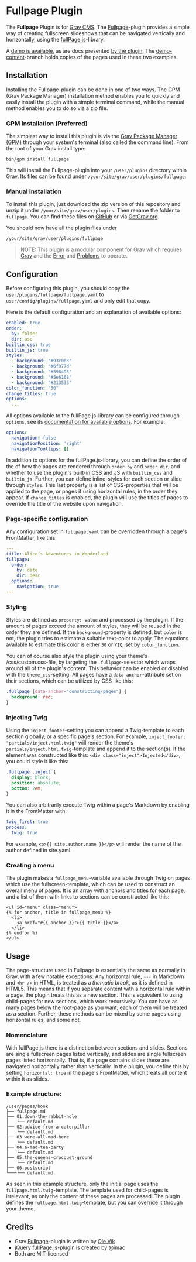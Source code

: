 # Fullpage Plugin

The **Fullpage** Plugin is for [Grav CMS](http://github.com/getgrav/grav). The [Fullpage](https://github.com/OleVik/grav-plugin-fullpage)-plugin provides a simple way of creating fullscreen slideshows that can be navigated vertically and horizontally, using the [fullPage.js](https://github.com/alvarotrigo/fullPage.js)-library.

A [demo is available](https://olevik.me/plugins/fullpage/book/), as are docs presented [by the plugin](https://olevik.me/plugins/fullpage/). The [demo-content](https://github.com/OleVik/grav-plugin-fullpage/tree/demo-content)-branch holds copies of the pages used in these two examples.

## Installation

Installing the Fullpage-plugin can be done in one of two ways. The GPM (Grav Package Manager) installation method enables you to quickly and easily install the plugin with a simple terminal command, while the manual method enables you to do so via a zip file.

### GPM Installation (Preferred)

The simplest way to install this plugin is via the [Grav Package Manager (GPM)](http://learn.getgrav.org/advanced/grav-gpm) through your system's terminal (also called the command line). From the root of your Grav install type:

    bin/gpm install fullpage

This will install the Fullpage-plugin into your `/user/plugins` directory within Grav. Its files can be found under `/your/site/grav/user/plugins/fullpage`.

### Manual Installation

To install this plugin, just download the zip version of this repository and unzip it under `/your/site/grav/user/plugins`. Then rename the folder to `fullpage`. You can find these files on [GitHub](https://github.com/ole-vik/grav-plugin-fullpage) or via [GetGrav.org](http://getgrav.org/downloads/plugins#extras).

You should now have all the plugin files under

    /your/site/grav/user/plugins/fullpage
	
> NOTE: This plugin is a modular component for Grav which requires [Grav](http://github.com/getgrav/grav) and the [Error](https://github.com/getgrav/grav-plugin-error) and [Problems](https://github.com/getgrav/grav-plugin-problems) to operate.

## Configuration

Before configuring this plugin, you should copy the `user/plugins/fullpage/fullpage.yaml` to `user/config/plugins/fullpage.yaml` and only edit that copy.

Here is the default configuration and an explanation of available options:

```yaml
enabled: true
order:
  by: folder
  dir: asc
builtin_css: true
builtin_js: true
styles:
  - background: "#93c0d3"
  - background: "#6f977d"
  - background: "#598495"
  - background: "#5e6168"
  - background: "#213533"
color_function: "50"
change_titles: true
options:
  ...
```

All options available to the fullPage.js-library can be configured through `options`, see its [documentation for available options](https://github.com/alvarotrigo/fullPage.js#options). For example:

```yaml
options:
  navigation: false
  navigationPosition: 'right'
  navigationTooltips: []
```

In addition to options for the fullPage.js-library, you can define the order of the of how the pages are rendered through `order.by` and `order.dir`, and whether to use the plugin's built-in CSS and JS with `builtin_css` and `builtin_js`. Further, you can define inline-styles for each section or slide through `styles`. This last property is a list of CSS-properties that will be applied to the page, or pages if using horizontal rules, in the order they appear. If `change_titles` is enabled, the plugin will use the titles of pages to override the title of the website upon navigation.

### Page-specific configuration

Any configuration set in `fullpage.yaml` can be overridden through a page's FrontMatter, like this:

```yaml
---
title: Alice’s Adventures in Wonderland
fullpage:
  order:
    by: date
    dir: desc
  options:
    navigation: true
---
```

### Styling

Styles are defined as `property: value` and processed by the plugin. If the amount of pages exceed the amount of styles, they will be reused in the order they are defined. If the `background`-property is defined, but `color` is not, the plugin tries to estimate a suitable text-color to apply. The equations available to estimate this color is either `50` or `YIQ`, set by `color_function`.

You can of course also style the plugin using your theme's /css/custom.css-file, by targeting the `.fullpage`-selector which wraps around all of the plugin's content. This behavior can be enabled or disabled with the `theme_css`-setting. All pages have a `data-anchor`-attribute set on their sections, which can be utilized by CSS like this:

```css
.fullpage [data-anchor="constructing-pages"] {
  background: red;
}
```

### Injecting Twig

Using the `inject_footer`-setting you can append a Twig-template to each section globally, or a specific page's section. For example, `inject_footer: "partials/inject.html.twig"` will render the theme's `partials/inject.html.twig`-template and append it to the section(s). If the element was constructed like this: `<div class="inject">Injected</div>`, you could style it like this:

```css
.fullpage .inject {
  display: block;
  position: absolute;
  bottom: 2em;
}
```

You can also arbitrarily execute Twig within a page's Markdown by enabling it in the FrontMatter with:

```yaml
twig_first: true
process:
  twig: true
```

For example, `<p>{{ site.author.name }}</p>` will render the name of the author defined in site.yaml.

### Creating a menu

The plugin makes a `fullpage_menu`-variable available through Twig on pages which use the fullscreen-template, which can be used to construct an overall menu of pages. It is an array with anchors and titles for each page, and a list of them with links to sections can be constructed like this:

```
<ul id="menu" class="menu">
{% for anchor, title in fullpage_menu %}
  <li>
    <a href="#{{ anchor }}">{{ title }}</a>
  </li>
{% endfor %}
</ul>
```

## Usage

The page-structure used in Fullpage is essentially the same as normally in Grav, with a few notable exceptions: Any horizontal rule, `---` in Markdown and `<hr />` in HTML, is treated as a _thematic break_, as it is defined in HTML5. This means that if you separate content with a horizontal rule within a page, the plugin treats this as a new section. This is equivalent to using child-pages for new sections, which work recursively: You can have as many pages below the root-page as you want, each of them will be treated as a section. Further, these methods can be mixed by some pages using horizontal rules, and some not.

### Nomenclature

With fullPage.js there is a distinction between sections and slides. Sections are single fullscreen pages listed vertically, and slides are single fullscreen pages listed horizontally. That is, if a page contains slides these are navigated horizontally rather than vertically. In the plugin, you define this by setting `horizontal: true` in the page's FrontMatter, which treats all content within it as slides.

### Example structure:

```
/user/pages/book
├── fullpage.md
├── 01.down-the-rabbit-hole
│   └── default.md
├── 02.advice-from-a-caterpillar
│   └── default.md
├── 03.were-all-mad-here
│   └── default.md
├── 04.a-mad-tea-party
│   └── default.md
├── 05.the-queens-crocquet-ground
│   └── default.md
├── 06.postscript
└───└── default.md
```

As seen in this example structure, only the initial page uses the `fullpage.html.twig`-template. The template used for child-pages is irrelevant, as only the content of these pages are processed. The plugin defines the `fullpage.html.twig`-template, but you can override it through your theme.

## Credits

- Grav [Fullpage](https://github.com/OleVik/grav-plugin-fullpage)-plugin is written by [Ole Vik](https://github.com/OleVik)
- jQuery [fullPage.js](https://github.com/alvarotrigo/fullPage.js)-plugin is created by [@imac](https://twitter.com/imac2)
- Both are MIT-licensed

